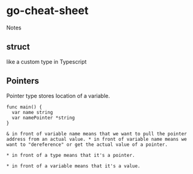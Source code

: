 # go-cheat-sheet
Notes


## struct

like a custom type in Typescript

## Pointers

Pointer type stores location of a variable.

```
func main() {
  var name string
  var namePointer *string
}

& in front of variable name means that we want to pull the pointer address from an actual value. * in front of variable name means we want to "dereference" or get the actual value of a pointer.

* in front of a type means that it's a pointer.

* in front of a variable means that it's a value.

